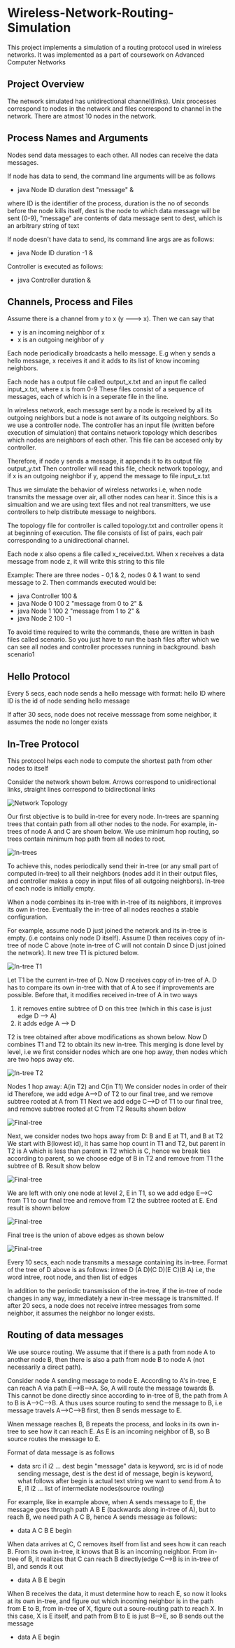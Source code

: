 # Wireless-Network-Routing-Simulation
This project implements a simulation of a routing protocol used in wireless networks. It was implemented as a part of coursework on Advanced Computer Networks


## Project Overview
The network simulated has unidirectional channel(links). Unix processes correspond to nodes in the network and files correspond to channel in the network. There are atmost 10 nodes in the network.


## Process Names and Arguments
Nodes send data messages to each other. All nodes can receive the data messages.

If node has data to send, the command line arguments will be as follows
* java Node ID duration dest "message" &

where ID is the identifier of the process, duration is the no of seconds before the node kills itself, dest is the node to which data message will be sent (0-9), "message" are contents of data message sent to dest, which is an arbitrary string of text

If node doesn't have data to send, its command line args are as follows:
* java Node ID duration -1 &

Controller is executed as follows:
* java Controller duration &


## Channels, Process and Files
Assume there is a channel from y to x (y ---> x). Then we can say that
* y is an incoming neighbor of x
* x is an outgoing neighbor of y

Each node periodically broadcasts a hello message. E.g when y sends a hello message, x receives it and it adds to its list of know incoming neighbors.

Each node has a output file called output_x.txt and an input fle called input_x.txt, where x is from 0-9
These files consist of a sequence of messages, each of which is in a seperate file in the line.

In wireless network, each message sent by a node is received by all its outgoing neighbors but a node is not aware of its outgoing neighbors. So we use a controller node. The controller has an input file (written before execution of simulation) that contains network topology which describes which nodes are neighbors of each other. This file can be accesed only by controller.

Therefore, if node y sends a message, it appends it to its output file output_y.txt
Then controller will read this file, check network topology, and if x is an outgoing neighbor if y, append the message to file input_x.txt

Thus we simulate the behavior of wireless networks i.e, when node transmits the message over air, all other nodes can hear it. Since this is a simualtion and we are using text files and not real transmitters, we use controllers to help distribute message to neighbors.

The topology file for controller is called topology.txt and controller opens it at beginning of execution. The file consists of list of pairs, each pair corresponding to a unidirectional channel.

Each node x also opens a file called x_received.txt. When x receives a data message from node z, it will write this string to this file

Example: There are three nodes - 0,1 & 2, nodes 0 & 1 want to send message to 2. Then commands executed would be:
* java Controller 100 &
* java Node 0 100 2 "message from 0 to 2" &
* java Node 1 100 2 "message from 1 to 2" &
* java Node 2 100 -1

To avoid time required to write the commands, these are written in bash files called scenario.
So you just have to run the bash files after which we can see all nodes and controller processes running in background.
bash scenario1


## Hello Protocol
Every 5 secs, each node sends a hello message with format: hello ID
where ID is the id of node sending hello message

If after 30 secs, node does not receive messsage from some neighbor, it assumes the node no longer exists


## In-Tree Protocol
This protocol helps each node to compute the shortest path from other nodes to itself

Consider the network shown below. Arrows correspond to unidirectional links, straight lines correspond to bidirectional links

![Network Topology](/assests/images/network_topology.png)

Our first objective is to build in-tree for every node. In-trees are spanning trees that contain path from all other nodes to the node.
For example, in-trees of node A and C are shown below. We use minimum hop routing, so trees contain minimum hop path from all nodes to root.

![In-trees](/assests/images/node_intrees.png)

To achieve this, nodes periodically send their in-tree (or any small part of computed in-tree) to all their neighbors (nodes add it in their output files, and controller makes a copy in input files of all outgoing neighbors). In-tree of each node is initially empty.

When a node combines its in-tree with in-tree of its neighbors, it improves its own in-tree. Eventually the in-tree of all nodes reaches a stable configuration. 

For example, assume node D just joined the network and its in-tree is empty. (i.e contains only node D itself). Assume D then receives copy of in-tree of node C above (note in-tree of C will not contain D since D just joined the network). It new tree T1 is pictured below.

![In-tree T1](/assests/images/intree_t1.png)

Let T1 be the current in-tree of D. Now D receives copy of in-tree of A. D has to compare its own in-tree with that of A to see if improvements are possible. Before that, it modifies received in-tree of A in two ways
1. it removes entire subtree of D on this tree (which in this case is just edge D --> A)
2. it adds edge A --> D

T2 is tree obtained after above modifications as shown below. Now D combines T1 and T2 to obtain its new in-tree. This merging is done level by level, i.e we first consider nodes which are one hop away, then nodes which are two hops away etc.

![In-tree T2](/assests/images/intree_t2.png)

Nodes 1 hop away: A(in T2) and C(in T1)
We consider nodes in order of their id
Therefore, we add edge A-->D of T2 to our final tree, and we remove subtree rooted at A from T1
Next we add edge C-->D of T1 to our final tree, and remove subtree rooted at C from T2
Results shown below

![Final-tree](/assests/images/intree_one_hops.png)

Next, we consider nodes two hops away from D: B and E at T1, and B at T2
We start with B(lowest id), it has same hop count in T1 and T2, but parent in T2 is A which is less than parent in T2 which is C, hence we break ties according to parent, so we choose edge of B in T2 and remove from T1 the subtree of B. Result show below

![Final-tree](/assests/images/intree_two_hops.png)

We are left with only one node at level 2, E in T1, so we add edge E-->C from T1 to our final tree and remove from T2 the subtree rooted at E.
End result is shown below

![Final-tree](/assests/images/intree_hops_two.png)

Final tree is the union of above edges as shown below

![Final-tree](/assests/images/final_tree.png)

Every 10 secs, each node transmits a message containing its in-tree. Format of the tree of D above is as follows:
intree D (A D)(C D)(E C)(B A)
i.e, the word intree, root node, and then list of edges

In addition to the periodic transmission of the in-tree, if the in-tree of node changes in any way, immediately a new in-tree message is transmitted. If after 20 secs, a node does not receive intree messages from some neighbor, it assumes the neighbor no longer exists.


## Routing of data messages
We use source routing. We assume that if there is a path from node A to another node B, then there is also a path from node B to node A (not necessarily a direct path).

Consider node A sending message to node E. According to A's in-tree, E can reach A via path E-->B-->A. So, A will route the message towards B. This cannot be done directly since according to in-tree of B, the path from A to B is A-->C-->B. A thus uses source routing to send the message to B, i.e message travels A-->C-->B first, then B sends message to E.

Wnen message reaches B, B repeats the process, and looks in its own in-tree to see how it can reach E. As E is an incoming neighbor of B, so B source routes the message to E.

Format of data message is as follows
* data src i1 i2 ... dest begin "message"
data is keyword, src is id of node sending message, dest is the dest id of message, begin is keyword, what follows after begin is actual text string we want to send from A to E, i1 i2 ... list of intermediate nodes(source routing)

For example, like in example above, when A sends message to E, the message goes through path A B E (backwards along in-tree of A), but to reach B, we need path A C B, hence A sends message as follows:
* data A C B E begin

When data arrives at C, C removes itself from list and sees how it can reach B. From its own in-tree, it knows that B is an incoming neighbor. From in-tree of B, it realizes that C can reach B directly(edge C-->B is in in-tree of B), and sends it out
* data A B E begin

When B receives the data, it must determine how to reach E, so now it looks at its own in-tree, and figure out which incoming neighbor is in the path from E to B, from in-tree of X, figure out a soure-routing path to reach X. In this case, X is E itself, and path from B to E is just B-->E, so B sends out the message
* data A E begin